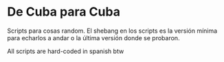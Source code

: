# De Cuba para Cuba

Scripts para cosas random.
El shebang en los scripts es la versión mínima para echarlos a andar o la última versión donde se probaron.

All scripts are hard-coded in spanish btw
